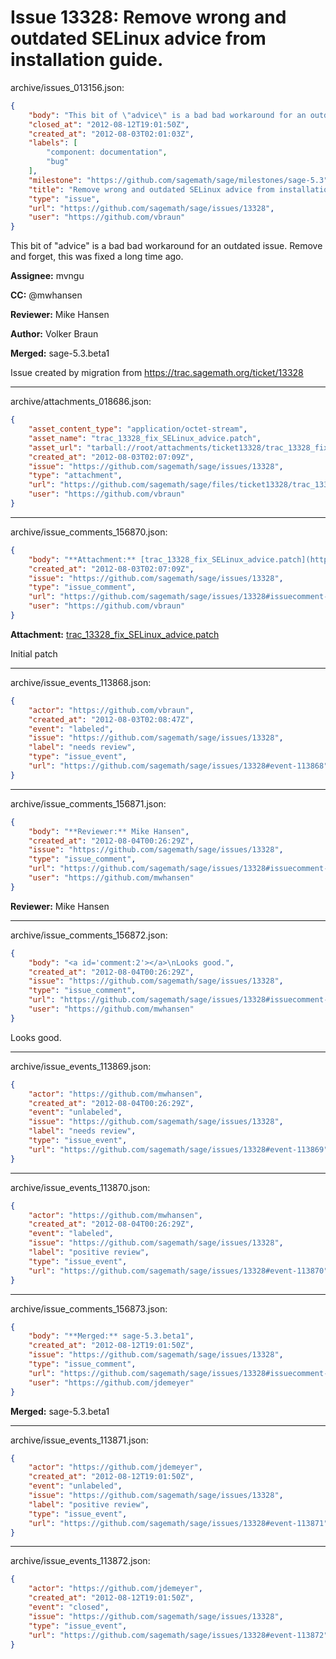 # Issue 13328: Remove wrong and outdated SELinux advice from installation guide.

archive/issues_013156.json:
```json
{
    "body": "This bit of \"advice\" is a bad bad workaround for an outdated issue. Remove and forget, this was fixed a long time ago.\n\n**Assignee:** mvngu\n\n**CC:**  @mwhansen\n\n**Reviewer:** Mike Hansen\n\n**Author:** Volker Braun\n\n**Merged:** sage-5.3.beta1\n\nIssue created by migration from https://trac.sagemath.org/ticket/13328\n\n",
    "closed_at": "2012-08-12T19:01:50Z",
    "created_at": "2012-08-03T02:01:03Z",
    "labels": [
        "component: documentation",
        "bug"
    ],
    "milestone": "https://github.com/sagemath/sage/milestones/sage-5.3",
    "title": "Remove wrong and outdated SELinux advice from installation guide.",
    "type": "issue",
    "url": "https://github.com/sagemath/sage/issues/13328",
    "user": "https://github.com/vbraun"
}
```
This bit of "advice" is a bad bad workaround for an outdated issue. Remove and forget, this was fixed a long time ago.

**Assignee:** mvngu

**CC:**  @mwhansen

**Reviewer:** Mike Hansen

**Author:** Volker Braun

**Merged:** sage-5.3.beta1

Issue created by migration from https://trac.sagemath.org/ticket/13328





---

archive/attachments_018686.json:
```json
{
    "asset_content_type": "application/octet-stream",
    "asset_name": "trac_13328_fix_SELinux_advice.patch",
    "asset_url": "tarball://root/attachments/ticket13328/trac_13328_fix_SELinux_advice.patch",
    "created_at": "2012-08-03T02:07:09Z",
    "issue": "https://github.com/sagemath/sage/issues/13328",
    "type": "attachment",
    "url": "https://github.com/sagemath/sage/files/ticket13328/trac_13328_fix_SELinux_advice.patch",
    "user": "https://github.com/vbraun"
}
```



---

archive/issue_comments_156870.json:
```json
{
    "body": "**Attachment:** [trac_13328_fix_SELinux_advice.patch](https://github.com/sagemath/sage/files/ticket13328/trac_13328_fix_SELinux_advice.patch)\n\nInitial patch",
    "created_at": "2012-08-03T02:07:09Z",
    "issue": "https://github.com/sagemath/sage/issues/13328",
    "type": "issue_comment",
    "url": "https://github.com/sagemath/sage/issues/13328#issuecomment-156870",
    "user": "https://github.com/vbraun"
}
```

**Attachment:** [trac_13328_fix_SELinux_advice.patch](https://github.com/sagemath/sage/files/ticket13328/trac_13328_fix_SELinux_advice.patch)

Initial patch



---

archive/issue_events_113868.json:
```json
{
    "actor": "https://github.com/vbraun",
    "created_at": "2012-08-03T02:08:47Z",
    "event": "labeled",
    "issue": "https://github.com/sagemath/sage/issues/13328",
    "label": "needs review",
    "type": "issue_event",
    "url": "https://github.com/sagemath/sage/issues/13328#event-113868"
}
```



---

archive/issue_comments_156871.json:
```json
{
    "body": "**Reviewer:** Mike Hansen",
    "created_at": "2012-08-04T00:26:29Z",
    "issue": "https://github.com/sagemath/sage/issues/13328",
    "type": "issue_comment",
    "url": "https://github.com/sagemath/sage/issues/13328#issuecomment-156871",
    "user": "https://github.com/mwhansen"
}
```

**Reviewer:** Mike Hansen



---

archive/issue_comments_156872.json:
```json
{
    "body": "<a id='comment:2'></a>\nLooks good.",
    "created_at": "2012-08-04T00:26:29Z",
    "issue": "https://github.com/sagemath/sage/issues/13328",
    "type": "issue_comment",
    "url": "https://github.com/sagemath/sage/issues/13328#issuecomment-156872",
    "user": "https://github.com/mwhansen"
}
```

<a id='comment:2'></a>
Looks good.



---

archive/issue_events_113869.json:
```json
{
    "actor": "https://github.com/mwhansen",
    "created_at": "2012-08-04T00:26:29Z",
    "event": "unlabeled",
    "issue": "https://github.com/sagemath/sage/issues/13328",
    "label": "needs review",
    "type": "issue_event",
    "url": "https://github.com/sagemath/sage/issues/13328#event-113869"
}
```



---

archive/issue_events_113870.json:
```json
{
    "actor": "https://github.com/mwhansen",
    "created_at": "2012-08-04T00:26:29Z",
    "event": "labeled",
    "issue": "https://github.com/sagemath/sage/issues/13328",
    "label": "positive review",
    "type": "issue_event",
    "url": "https://github.com/sagemath/sage/issues/13328#event-113870"
}
```



---

archive/issue_comments_156873.json:
```json
{
    "body": "**Merged:** sage-5.3.beta1",
    "created_at": "2012-08-12T19:01:50Z",
    "issue": "https://github.com/sagemath/sage/issues/13328",
    "type": "issue_comment",
    "url": "https://github.com/sagemath/sage/issues/13328#issuecomment-156873",
    "user": "https://github.com/jdemeyer"
}
```

**Merged:** sage-5.3.beta1



---

archive/issue_events_113871.json:
```json
{
    "actor": "https://github.com/jdemeyer",
    "created_at": "2012-08-12T19:01:50Z",
    "event": "unlabeled",
    "issue": "https://github.com/sagemath/sage/issues/13328",
    "label": "positive review",
    "type": "issue_event",
    "url": "https://github.com/sagemath/sage/issues/13328#event-113871"
}
```



---

archive/issue_events_113872.json:
```json
{
    "actor": "https://github.com/jdemeyer",
    "created_at": "2012-08-12T19:01:50Z",
    "event": "closed",
    "issue": "https://github.com/sagemath/sage/issues/13328",
    "type": "issue_event",
    "url": "https://github.com/sagemath/sage/issues/13328#event-113872"
}
```
